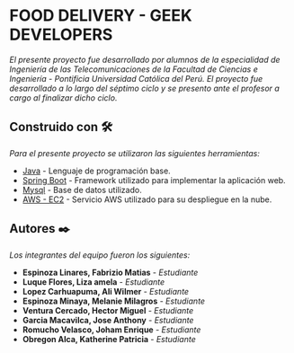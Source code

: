 # FOOD DELIVERY - GEEK DEVELOPERS

_El presente proyecto fue desarrollado por alumnos de la especialidad de Ingeniería de las Telecomunicaciones de la Facultad de Ciencias e Ingeniería - Pontificia Universidad Católica del Perú. El proyecto fue desarrollado a lo largo del séptimo ciclo y se presento ante el profesor a cargo al finalizar dicho ciclo._

## Construido con 🛠️

_Para el presente proyecto se utilizaron las siguientes herramientas:_

* [Java](https://en.wikipedia.org/wiki/Java_(programming_language)) - Lenguaje de programación base.
* [Spring Boot](https://spring.io/projects/spring-boot) - Framework utilizado para implementar la aplicación web.
* [Mysql](https://www.mysql.com/) - Base de datos utilizado.
* [AWS - EC2](https://aws.amazon.com/ec2/?nc2=h_ql_prod_fs_ec2&ec2-whats-new.sort-by=item.additionalFields.postDateTime&ec2-whats-new.sort-order=desc) - Servicio AWS utilizado para su despliegue en la nube.

## Autores ✒️

_Los integrantes del equipo fueron los siguientes:_

* **Espinoza Linares, Fabrizio Matias** - *Estudiante*
* **Luque Flores, Liza amela** - *Estudiante*
* **Lopez Carhuapuma, Ali Wilmer** - *Estudiante*
* **Espinoza Minaya, Melanie Milagros** - *Estudiante*
* **Ventura Cercado, Hector Miguel** - *Estudiante*
* **Garcia Macavilca, Jose Anthony** - *Estudiante*
* **Romucho Velasco, Joham Enrique** - *Estudiante*
* **Obregon Alca, Katherine Patricia** - *Estudiante*
